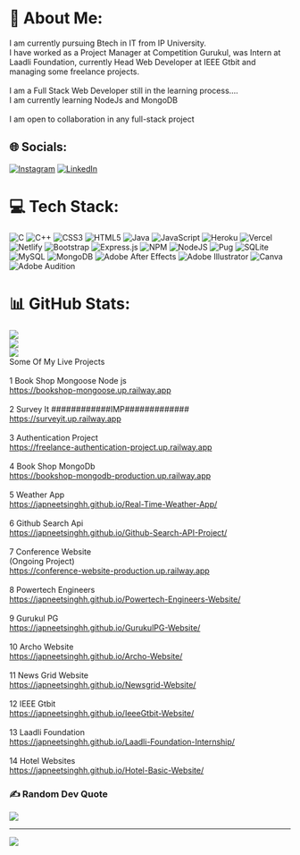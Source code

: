 # 💫 About Me:
I am currently pursuing Btech in IT from IP University.<br>I have worked as a Project Manager at Competition Gurukul, was Intern at Laadli Foundation, currently Head Web Developer at IEEE Gtbit and managing some freelance projects.<br><br>I am a Full Stack Web Developer still in the learning process....<br>I am currently learning NodeJs and MongoDB<br><br>I am open to collaboration in any full-stack project<br>


## 🌐 Socials:
[![Instagram](https://img.shields.io/badge/Instagram-%23E4405F.svg?logo=Instagram&logoColor=white)](https://instagram.com/_japneetSingh) [![LinkedIn](https://img.shields.io/badge/LinkedIn-%230077B5.svg?logo=linkedin&logoColor=white)](https://linkedin.com/in/JapneetSinghBaluja) 

# 💻 Tech Stack:
![C](https://img.shields.io/badge/c-%2300599C.svg?style=for-the-badge&logo=c&logoColor=white) ![C++](https://img.shields.io/badge/c++-%2300599C.svg?style=for-the-badge&logo=c%2B%2B&logoColor=white) ![CSS3](https://img.shields.io/badge/css3-%231572B6.svg?style=for-the-badge&logo=css3&logoColor=white) ![HTML5](https://img.shields.io/badge/html5-%23E34F26.svg?style=for-the-badge&logo=html5&logoColor=white) ![Java](https://img.shields.io/badge/java-%23ED8B00.svg?style=for-the-badge&logo=java&logoColor=white) ![JavaScript](https://img.shields.io/badge/javascript-%23323330.svg?style=for-the-badge&logo=javascript&logoColor=%23F7DF1E) ![Heroku](https://img.shields.io/badge/heroku-%23430098.svg?style=for-the-badge&logo=heroku&logoColor=white) ![Vercel](https://img.shields.io/badge/vercel-%23000000.svg?style=for-the-badge&logo=vercel&logoColor=white) ![Netlify](https://img.shields.io/badge/netlify-%23000000.svg?style=for-the-badge&logo=netlify&logoColor=#00C7B7) ![Bootstrap](https://img.shields.io/badge/bootstrap-%23563D7C.svg?style=for-the-badge&logo=bootstrap&logoColor=white) ![Express.js](https://img.shields.io/badge/express.js-%23404d59.svg?style=for-the-badge&logo=express&logoColor=%2361DAFB) ![NPM](https://img.shields.io/badge/NPM-%23000000.svg?style=for-the-badge&logo=npm&logoColor=white) ![NodeJS](https://img.shields.io/badge/node.js-6DA55F?style=for-the-badge&logo=node.js&logoColor=white) ![Pug](https://img.shields.io/badge/Pug-FFF?style=for-the-badge&logo=pug&logoColor=A86454) ![SQLite](https://img.shields.io/badge/sqlite-%2307405e.svg?style=for-the-badge&logo=sqlite&logoColor=white) ![MySQL](https://img.shields.io/badge/mysql-%2300f.svg?style=for-the-badge&logo=mysql&logoColor=white) ![MongoDB](https://img.shields.io/badge/MongoDB-%234ea94b.svg?style=for-the-badge&logo=mongodb&logoColor=white) ![Adobe After Effects](https://img.shields.io/badge/Adobe%20After%20Effects-9999FF.svg?style=for-the-badge&logo=Adobe%20After%20Effects&logoColor=white) ![Adobe Illustrator](https://img.shields.io/badge/adobeillustrator-%23FF9A00.svg?style=for-the-badge&logo=adobeillustrator&logoColor=white) ![Canva](https://img.shields.io/badge/Canva-%2300C4CC.svg?style=for-the-badge&logo=Canva&logoColor=white) ![Adobe Audition](https://img.shields.io/badge/Adobe%20Audition-9999FF.svg?style=for-the-badge&logo=Adobe%20Audition&logoColor=white)
# 📊 GitHub Stats:
![](https://github-readme-stats.vercel.app/api?username=japneetSinghh&theme=dark&hide_border=false&include_all_commits=false&count_private=false)<br/>
![](https://github-readme-streak-stats.herokuapp.com/?user=japneetSinghh&theme=dark&hide_border=false)<br/>
![](https://github-readme-stats.vercel.app/api/top-langs/?username=japneetSinghh&theme=dark&hide_border=false&include_all_commits=false&count_private=false&layout=compact)
<br>Some Of My Live Projects<br><br>1 Book Shop Mongoose Node js<br>https://bookshop-mongoose.up.railway.app<br><br>2 Survey It ############IMP#############<br>https://surveyit.up.railway.app<br><br>3 Authentication Project<br>https://freelance-authentication-project.up.railway.app<br><br>4 Book Shop MongoDb<br>https://bookshop-mongodb-production.up.railway.app<br><br>5 Weather App<br>https://japneetsinghh.github.io/Real-Time-Weather-App/<br><br>6 Github Search Api<br>https://japneetsinghh.github.io/Github-Search-API-Project/<br><br>7 Conference Website<br>(Ongoing Project)<br>https://conference-website-production.up.railway.app<br><br>8 Powertech Engineers<br> https://japneetsinghh.github.io/Powertech-Engineers-Website/<br><br>9 Gurukul PG<br>https://japneetsinghh.github.io/GurukulPG-Website/<br><br>10 Archo Website<br>https://japneetsinghh.github.io/Archo-Website/<br><br>11 News Grid Website<br>https://japneetsinghh.github.io/Newsgrid-Website/<br><br>12 IEEE Gtbit<br>https://japneetsinghh.github.io/IeeeGtbit-Website/<br><br>13 Laadli Foundation<br>https://japneetsinghh.github.io/Laadli-Foundation-Internship/<br><br>14 Hotel Websites<br>https://japneetsinghh.github.io/Hotel-Basic-Website/<br>


### ✍️ Random Dev Quote
![](https://quotes-github-readme.vercel.app/api?type=horizontal&theme=tokyonight)

---
[![](https://visitcount.itsvg.in/api?id=japneetSinghh&icon=1&color=9)](https://visitcount.itsvg.in)

<!-- Proudly created with GPRM ( https://gprm.itsvg.in ) -->

